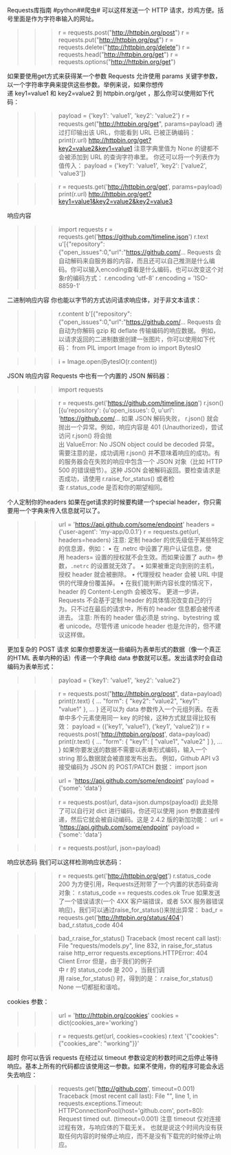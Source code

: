 Requests库指南
#python##爬虫#
可以这样发送一个 HTTP 请求，炒鸡方便。括号里面是作为字符串输入的网址。
>>> r = requests.post("http://httpbin.org/post")
>>> r = requests.put("http://httpbin.org/put")
>>> r = requests.delete("http://httpbin.org/delete")
>>> r = requests.head("http://httpbin.org/get")
>>> r = requests.options("http://httpbin.org/get")

如果要使用get方式来获得某一个参数
Requests 允许使用 params 关键字参数，以一个字符串字典来提供这些参数。举例来说，如果你想传递 key1=value1 和 key2=value2 到 httpbin.org/get ，那么你可以使用如下代码：
>>> payload = {'key1': 'value1', 'key2': 'value2'}
>>> r = requests.get("http://httpbin.org/get", params=payload)
通过打印输出该 URL，你能看到 URL 已被正确编码：
>>> print(r.url)
http://httpbin.org/get?key2=value2&key1=value1
注意字典里值为 None 的键都不会被添加到 URL 的查询字符串里。
你还可以将一个列表作为值传入：
>>> payload = {'key1': 'value1', 'key2': ['value2', 'value3']}

>>> r = requests.get('http://httpbin.org/get', params=payload)
>>> print(r.url)
http://httpbin.org/get?key1=value1&key2=value2&key2=value3

响应内容
>>> import requests
>>> r = requests.get('https://github.com/timeline.json')
>>> r.text
u'[{"repository":{"open_issues":0,"url":"https://github.com/...
Requests 会自动解码来自服务器的内容，而且还可以自己推测是什么编码。你可以输入encoding查看是什么编码，也可以改变这个对象r的编码方式：
>>> r.encoding
'utf-8'
>>> r.encoding = 'ISO-8859-1'

二进制响应内容
你也能以字节的方式访问请求响应体，对于非文本请求：
>>> r.content
b'[{"repository":{"open_issues":0,"url":"https://github.com/...
Requests 会自动为你解码 gzip 和 deflate 传输编码的响应数据。
例如，以请求返回的二进制数据创建一张图片，你可以使用如下代码：
>>> from PIL import Image
>>> from io import BytesIO

>>> i = Image.open(BytesIO(r.content))


JSON 响应内容
Requests 中也有一个内置的 JSON 解码器：
>>> import requests

>>> r = requests.get('https://github.com/timeline.json')
>>> r.json()
[{u'repository': {u'open_issues': 0, u'url': 'https://github.com/...
如果 JSON 解码失败， r.json() 就会抛出一个异常。例如，响应内容是 401 (Unauthorized)，尝试访问 r.json() 将会抛出 ValueError: No JSON object could be decoded 异常。
需要注意的是，成功调用 r.json() 并**不**意味着响应的成功。有的服务器会在失败的响应中包含一个 JSON 对象（比如 HTTP 500 的错误细节）。这种 JSON 会被解码返回。要检查请求是否成功，请使用 r.raise_for_status() 或者检查 r.status_code 是否和你的期望相同。

个人定制你的headers
	如果在get请求的时候要构建一个special header，你只需要用一个字典来传入信息就可以了。
>>> url = 'https://api.github.com/some/endpoint'
>>> headers = {'user-agent': 'my-app/0.0.1'}
>>> r = requests.get(url, headers=headers)
注意: 定制 header 的优先级低于某些特定的信息源，例如：
	•	在 .netrc 中设置了用户认证信息，使用 headers= 设置的授权就不会生效。而如果设置了 auth= 参数，``.netrc`` 的设置就无效了。
	•	如果被重定向到别的主机，授权 header 就会被删除。
	•	代理授权 header 会被 URL 中提供的代理身份覆盖掉。
	•	在我们能判断内容长度的情况下，header 的 Content-Length 会被改写。
	更进一步讲，Requests 不会基于定制 header 的具体情况改变自己的行为。只不过在最后的请求中，所有的 header 信息都会被传递进去。
注意: 所有的 header 值必须是 string、bytestring 或者 unicode。尽管传递 unicode header 也是允许的，但不建议这样做。

更加复杂的 POST 请求
如果你想要发送一些编码为表单形式的数据（像一个真正的HTML 表单内种的话）传递一个字典给 data 参数就可以惹。发出请求时会自动编码为表单形式：
>>> payload = {'key1': 'value1', 'key2': 'value2'}

>>> r = requests.post("http://httpbin.org/post", data=payload)
>>> print(r.text)
{
  ...
  "form": {
    "key2": "value2",
    "key1": "value1"
  },
  ...
}
还可以为 data 参数传入一个元组列表。在表单中多个元素使用同一 key 的时候，这种方式就显得比较有效：
>>> payload = (('key1', 'value1'), ('key1', 'value2'))
>>> r = requests.post('http://httpbin.org/post', data=payload)
>>> print(r.text)
{
  ...
  "form": {
    "key1": [
      "value1",
      "value2"
    ]
  },
  ...
}
如果你要发送的数据不需要以表单形式编码，输入一个string 那么数据就会被直接发布出去。
例如，Github API v3 接受编码为 JSON 的 POST/PATCH 数据：
>>> import json

>>> url = 'https://api.github.com/some/endpoint'
>>> payload = {'some': 'data'}

>>> r = requests.post(url, data=json.dumps(payload))
此处除了可以自行对 dict 进行编码，你还可以使用 json 参数直接传递，然后它就会被自动编码。这是 2.4.2 版的新加功能：
>>> url = 'https://api.github.com/some/endpoint'
>>> payload = {'some': 'data'}

>>> r = requests.post(url, json=payload)


响应状态码
我们可以这样检测响应状态码：
>>> r = requests.get('http://httpbin.org/get')
>>> r.status_code
200
为方便引用，Requests还附带了一个内置的状态码查询对象：
>>> r.status_code == requests.codes.ok
True
如果发送了一个错误请求(一个 4XX 客户端错误，或者 5XX 服务器错误响应)，我们可以通过raise_for_status()来抛出异常：
>>> bad_r = requests.get('http://httpbin.org/status/404')
>>> bad_r.status_code
404

>>> bad_r.raise_for_status()
Traceback (most recent call last):
  File "requests/models.py", line 832, in raise_for_status
    raise http_error
requests.exceptions.HTTPError: 404 Client Error
但是，由于我们的例子中 r 的 status_code 是 200 ，当我们调用 raise_for_status() 时，得到的是：
>>> r.raise_for_status()
None
一切都挺和谐哈。



cookies 参数：
>>> url = 'http://httpbin.org/cookies'
>>> cookies = dict(cookies_are='working')

>>> r = requests.get(url, cookies=cookies)
>>> r.text
'{"cookies": {"cookies_are": "working"}}'


超时
你可以告诉 requests 在经过以 timeout 参数设定的秒数时间之后停止等待响应。基本上所有的代码都应该使用这一参数。如果不使用，你的程序可能会永远失去响应：
>>> requests.get('http://github.com', timeout=0.001)
Traceback (most recent call last):
  File "<stdin>", line 1, in <module>
requests.exceptions.Timeout: HTTPConnectionPool(host='github.com', port=80): Request timed out. (timeout=0.001)
注意
timeout 仅对连接过程有效，与响应体的下载无关。 也就是说这个时间内没有获取任何内容的时候停止响应，而不是没有下载完的时候停止响应。

